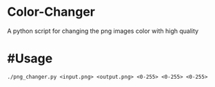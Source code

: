 Color-Changer
=============

A python script for changing the png images color with high quality

#Usage
=============
`./png_changer.py <input.png> <output.png> <0-255> <0-255> <0-255>`
